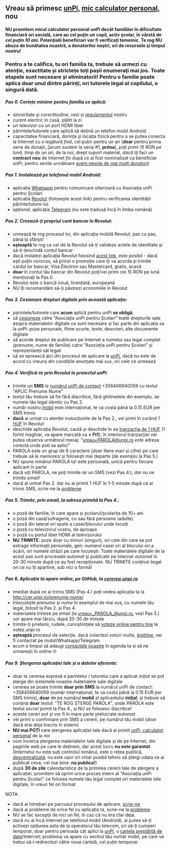 ## Vreau să primesc [unPi](https://www.unpi.ro/), [mic calculator personal](http://pc.unpi.ro/), nou

#### NU **promitem** micul calculator personal _unPi_ decât familiilor în dificultate financiară ori socială, care au cel puțin un copil, **activ școlar**, în vârstă de _cel puțin 10 ani_. Potențialii beneficiari vor fi verificați temeinic. Te rog NU abuza de bunătatea noastră, a donatorilor noștri, ori de resursele și timpul nostru!

### Pentru a te califica, tu ori familia ta, trebuie să urmezi cu atenție, exactitate și strictețe **toți** pașii enumerați mai jos. **Toate** etapele sunt necesare și eliminatorii! Pentru o familie poate aplica doar unul dintre părinți, ori tutorele legal al copilului, o singură dată.

##### Pas 0. Cerințe minime pentru familia ce aplică:
- sinceritate și corectitudine, vezi și [regulamentul](http://regulament.unpi.ro) nostru
- curent electric în casă, plătit la zi
- un televizor cu un port HDMI liber
- părintele/tutorele care aplică să dețină un telefon mobil Android
- capacitatea financiară, dorința și locația fizică pentru a se putea conecta la Internet cu o legătură _fixă_, cel puțin pentru un an (**doar** pentru prima serie de donații, [acum suntem la seria #1, **prima**], _poți primi 15 RON pe lună, timp de un an_, de la noi, drept suport material, _dacă_ iți faci un **contract nou** de Internet _fix_ după ce ai fost nominalizat ca beneficiar unPi; pentru seriile următoare [avem nevoie de mai mulți donatori](http://donez.unpi.ro/))

##### Pas 1. Instalează pe telefonul mobil Android:
- aplicația [Whatsapp](https://whatsapp.com/dl) pentru comunicare ulterioară cu Asociația unPi pentru Școlari
- aplicația [Revolut](https://revolut.com/r/cipria2dd) (folosește acest link) pentru verificarea identității părinte/tutore-lui
- _opțional_, aplicația [Telegram](https://play.google.com/store/apps/details?id=org.telegram.messenger) (nu este tradusă încă în limba română)

##### Pas 2. Creează-ți propriul cont bancar în Revolut:
- urmează te rog procesul lor, din aplicația mobilă Revolut, pas cu pas, până la sfârșit!
- **așteaptă** te rog ca cei de la Revolut să-ți valideze actele de identitate și să-ți deschidă contul bancar
- dacă instalezi aplicația Revolut folosind [acest link](https://revolut.com/r/cipria2dd), este posibil - dacă ești puțin norocos, să prinzi o promoție care iți va acorda și trimite cardul lor bancar, Visa Electron sau Mastercard, gratis, acasă
- **doar** în contul tău bancar din Revolut poți/vei primi cei 15 RON pe lună menționați la Pas 0.
- Revolut este o bancă nouă, licențiată, europeană
- NU îți recomandăm să-ți păstrezi economiile în Revolut

##### Pas 3. Cesionare drepturi digitale prin această aplicație:
- parintele/tutorele care **acum** aplică pentru unPi **se obligă**:
- să [cesioneze](https://dexonline.ro/definitie/cesiona) către "Asociația unPi pentru Școlari" toate drepturile sale asupra materialelor digitale ce sunt necesare și fac parte din aplicația sa la unPi: poze personale, filme scurte, texte, descrieri, alte documente digitale
- să acorde dreptul de publicare pe Internet a numelui sau legal complet (prenume, nume de familie) catre "Asociația unPi pentru Școlari" și reprezentanții săi legali
- să se oprească aici din procesul de aplicare la [unPi](https://www.unpi.ro/), dacă nu este de acord cu vreuna din condițiile enunțate mai sus, ori cele ce urmează

##### Pas 4. Verifică-te prin Revolut la proiectul unPi:
- trimite un **SMS** la [numărul unPi de contact](tel:+358406640059) +358406640059 cu textul "APLIC Prenume Nume"
- textul tău _trebuie_ să fie fără diacritice, fără ghilimelele din exemplu. iar numele tău legal _identic_ cu Pas 2.
- număr nostru [mobil](tel:+358406640059) este internațional, te va costa până la 0.15 EUR per SMS trimis
- **dacă** ai urmat cu atenție instucțiunile de la Pas 2., vei primi în curând 1 [HUF](https://ro.wikipedia.org/wiki/Forint) în Revolut
- deschide aplicația Revolut, caută și deschide în ea [tranzacția de 1 HUF](huf.jpg) (1 forint maghiar, va apare marcată ca **+ Ft1**); în interiorul tranzacției vei putea observa următorul mesaj: "vreau+PAROLA@unpi.ro este adresa corecta unde poti sa aplici"
- PAROLA este un grup de 6 caractere (_doar_ litere mari și cifre) pe care trebuie să le memorezi și folosești mai departe (de exemplu la Pas 5.)
- NU spune nimănui PAROLA ta! este personală, unică pentru fiecare aplicant în parte
- dacă uiți PAROLA, ne poți trimite iar un SMS (vezi Pas 4.); _dar nu ne trimite email!_
- dacă ai urmat Pas 2. dar nu ai primit 1 HUF în 1-5 minute după ce ai trimis SMS, scrie-ne la [probleme](mailto:probleme@unpi.ro)

##### Pas 5. Trimite, prin **email**, la adresa primită la Pas 4.:
- o poză de familie, în care apare și școlarul/școlarița de 10+ ani
- o poză din casă/sufragerie, cu sau fără persoane (adulte)
- o poză din lateral ori spate a casei/blocului unde locuiți
- o poză cu televizorul vostru, de aproape
- o poză cu portul liber HDMI al televizorului
- **NU TRIMITE**: poze doar cu minori (singuri), ori cele din care se pot extrage informații personale, gen: numarul casei ori al blocului ori a scării, ori numele străzii pe care locuiești. Toate materialele digitale de la acest pas sunt procesate _automat_ și publicate pe Internet _automat_ în 20-30 minute după ce au fost recepționate. NU TRIMITE conținut ilegal ori ce nu îți apartine, sub nici o formă!

##### Pas 6. Aplicația ta apare online, pe GitHub, la [cererea.unpi.ro](https://cererea.unpi.ro/)
- imediat după ce ai trimis SMS (Pas 4.) poți vedea aplicația ta la http://cer.unpi.ro/prenume-nume/
- înlocuiește _prenume_ și _nume_ în exemplul de mai sus, cu numele tău legal, _folosit_ la Pas 2. și Pas 4.
- materialele trimise pe email (la vreau+_PAROLA_@unpi.ro, vezi Pas 5.) vor apare mai târziu, după 20-30 de minute 
- trimite-ți prietenii, rudele, cunoștiințele să [voteze online pentru tine](http://votez.unpi.ro) la votez.unpi.ro
- **așteaptă** procesul de selecție. dacă colectezi voturi multe, _[legitime](https://dexonline.ro/definitie/legitim)_, vei fi contactat pe mobil/Whatsapp/Telegram
- acum e timpul să adaugi [contactele noastre](http://ong.unpi.ro/) în agenda ta și să ne urmarești în online 🤓

##### Pas 9. Ștergerea aplicației tale și a datelor aferente:
- doar la cererea expresă a parintelui / tutorelui care a aplicat _inițial_ se pot șterge din sistemele noastre materialele sale digitale
- cererea se poate trimite **doar prin SMS** la numărul unPi de contact: +358406640059 (număr internațional, te va costa până la 0.15 EUR per SMS trimis), **doar** de pe numărul **mobil** al aplicantului **inițial**, și trebuie să conțină **doar** textul: "TE ROG STERGE _PAROLA_", unde _PAROLA_ este textul _secret_ primit la Pas 4., și NU se folosesc diacritice!
- aceste cereri pot și vor fi în mare parte prelucrate _automat_
- vei primi o confirmare prin SMS a cererii, pe numărul tău mobil (_doar_ dacă erai deja înscris în sistem)
- **NU mai POȚI** cere ștergerea aplicației tale dacă ai primit [unPi, calculator personal](http://pc.unpi.ro/) de la noi
- vom încerca ștergerea materialelor tale digitale și de pe Internet, din paginile web pe care le deținem, dar acest lucru **nu este garantat** (Internetul nu este sub controlul nimănui, este o rețea publică, [descentralizată](https://dexonline.ro/definitie/descentralizat); nu este ușor ori chiar posibil tehnic să ștergi odata ce ai publicat ceva; cel mai bine: **nu publica!**)
- după **30 de zile** calendaristice de la primirea cererii tale de ștergere a aplicației, promitem să oprim orice proces intern al "Asociația unPi pentru Școlari" ce folosea numele tău legal complet ori materialele tale digitale, în vreun fel ori format

NOTA:
- dacă ai întrebari pe parcusul procesului de aplicare, [scrie-ne](mailto:intrebari@unpi.ro)
- dacă ai probleme de orice fel cu aplicația ta, scrie-ne la [probleme](mailto:probleme@unpi.ro)
- NU se fac excepții de nici un fel, în caz că nu era clar deja.
- dacă nu ai încă Internet pe telefonul mobil (Android), ai putea să-ți activezi opțiunea asta de la operatorul tău telecom, ori să-ți cumperi temporar, doar pentru perioada cât aplici la [unPi](https://www.unpi.ro/), o [cartela preplătită de date](https://www.digiromania.ro/servicii/telefonie-mobila/cartela-digi)/Internet; problema va apare cu vechiul tău număr mobil, pe care va trebui să-l redirectezi către noua cartelă, cel puțin temporar.
